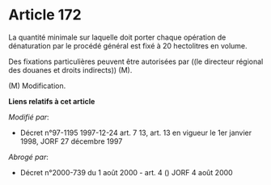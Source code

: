 # Article 172

La quantité minimale sur laquelle doit porter chaque opération de dénaturation par le procédé général est fixé à 20
hectolitres en volume.

Des fixations particulières peuvent être autorisées par ((le directeur régional des douanes et droits indirects)) (M).

(M) Modification.

**Liens relatifs à cet article**

_Modifié par_:

  - Décret n°97-1195 1997-12-24 art. 7 13, art. 13 en vigueur le 1er janvier 1998, JORF 27 décembre 1997

_Abrogé par_:

  - Décret n°2000-739 du 1 août 2000 - art. 4 () JORF 4 août 2000
